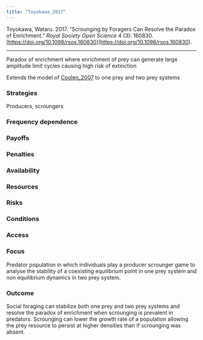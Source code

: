 ```yaml
---
title: "Toyokawa_2017"
---
```


Toyokawa, Wataru. 2017. “Scrounging by Foragers Can Resolve the Paradox of Enrichment.” _Royal Society Open Science_ 4 (3): 160830. [https://doi.org/10.1098/rsos.160830](https://doi.org/10.1098/rsos.160830).

---

Paradox of enrichment where enrichment of prey can generate large amplitude limit cycles causing high risk of extinction

Extends the model of [Coolen_2007](Coolen_2007.md) to one prey and two prey systems


### Strategies
Producers, scroungers

### Frequency dependence

### Payoffs

### Penalties

### Availability

### Resources

### Risks

### Conditions

### Access

### Focus
Predator population in which individuals play a producer scrounger game to analyse the stability of a coexisting equilibrium point in one prey system and non equilibrium dynamics in two prey system. 

### Outcome
Social foraging can stabilize both one prey and two prey systems and resolve the paradox of enrichment when scrounging is prevalent in predators. Scrounging can lower the growth rate of a population allowing the prey resource to persist at higher densities than if scrounging was absent. 
